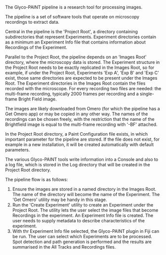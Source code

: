 The Glyco-PAINT pipeline is a research tool for processing images.

The pipeline is a set of software tools that operate on microscopy recordings to extract data.



Central in the pipeline is the 'Project Root', a directory containing subdirectories that represent Experiments.  Experiment directories contain as a minimum an Experiment Info file that contains information about Recordings of the Experiment.

Parallel to the Project Root, the pipeline depends on an 'Images Root' directory, where the microscopy data is stored. The Experiment structure in the Project Root needs to be exactly replicated in the Images Root, so for example, if under the Project Root, Experiments 'Exp A', 'Exp B' and 'Exp C' exist,  those same directories are expected to be present under the Images Root. The Experiment directories in the Images Root contain the files recorded with the microscope. For every recording two files are needed: the multi-frame recording, typically 2000 frames per recording and a single-frame Bright Field image. 

The images are likely downloaded from Omero (for which the pipeline has a Get Omero app) or may be copied in any other way. The names of the recordings can be chosen freely, with the restriction that the name of the Brightfield image is equal to the multi-frame recording with '-BF' attached.

In the Project Root directory, a Paint Configuration file exists, in which important parameter for the pipeline are stored. If the file does not exist, for example in a new installation, it will be created automatically with default parameters.

The various Glyco-PAINT tools write information into a Console and also to a log file, which is stored in the Log directory that will be created  in the Project Root directory.

The pipeline flow is as follows:

1. Ensure the images are stored in a named directory in the Images Root. The name of the directory will become the name of the Experiment. The 'Get Omero' utility may be handy in this stage.  
2. Run the 'Create Experiment' utility to create an Experiment under the Project Root. The utility lets the user select the image files that become Recordings in the experiment. An Experiment Info file is created. The user needs to supply metadata to describe characteristics of the experiment.
3. With thr Experiment Info file selected, the Glyco-PAINT plugin in Fiji can be run. The user can select which Experiments are to be processed. Spot detection and path generation is performed and the results are summarised in the All Tracks and Recordings files.